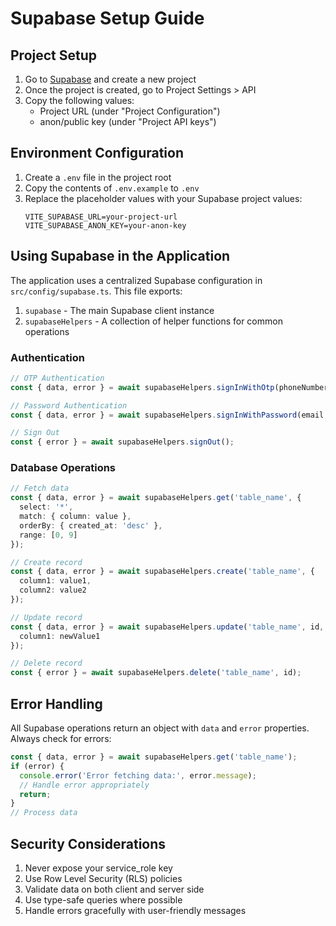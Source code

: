 # Supabase Setup Guide

## Project Setup

1. Go to [Supabase](https://supabase.com) and create a new project
2. Once the project is created, go to Project Settings > API
3. Copy the following values:
   - Project URL (under "Project Configuration")
   - anon/public key (under "Project API keys")

## Environment Configuration

1. Create a `.env` file in the project root
2. Copy the contents of `.env.example` to `.env`
3. Replace the placeholder values with your Supabase project values:
   ```
   VITE_SUPABASE_URL=your-project-url
   VITE_SUPABASE_ANON_KEY=your-anon-key
   ```

## Using Supabase in the Application

The application uses a centralized Supabase configuration in `src/config/supabase.ts`. This file exports:

1. `supabase` - The main Supabase client instance
2. `supabaseHelpers` - A collection of helper functions for common operations

### Authentication

```typescript
// OTP Authentication
const { data, error } = await supabaseHelpers.signInWithOtp(phoneNumber);

// Password Authentication
const { data, error } = await supabaseHelpers.signInWithPassword(email, password);

// Sign Out
const { error } = await supabaseHelpers.signOut();
```

### Database Operations

```typescript
// Fetch data
const { data, error } = await supabaseHelpers.get('table_name', {
  select: '*',
  match: { column: value },
  orderBy: { created_at: 'desc' },
  range: [0, 9]
});

// Create record
const { data, error } = await supabaseHelpers.create('table_name', {
  column1: value1,
  column2: value2
});

// Update record
const { data, error } = await supabaseHelpers.update('table_name', id, {
  column1: newValue1
});

// Delete record
const { error } = await supabaseHelpers.delete('table_name', id);
```

## Error Handling

All Supabase operations return an object with `data` and `error` properties. Always check for errors:

```typescript
const { data, error } = await supabaseHelpers.get('table_name');
if (error) {
  console.error('Error fetching data:', error.message);
  // Handle error appropriately
  return;
}
// Process data
```

## Security Considerations

1. Never expose your service_role key
2. Use Row Level Security (RLS) policies
3. Validate data on both client and server side
4. Use type-safe queries where possible
5. Handle errors gracefully with user-friendly messages 